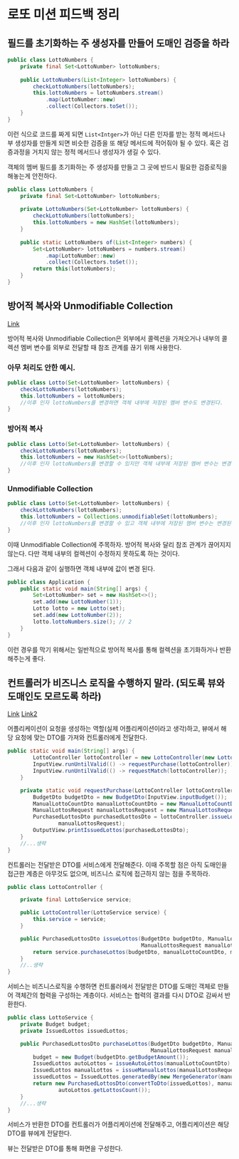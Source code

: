 # 로또 미션 피드백 정리

## 필드를 초기화하는 주 생성자를 만들어 도매인 검증을 하라

```java
public class LottoNumbers {
    private final Set<LottoNumber> lottoNumbers;
    
    public LottoNumbers(List<Integer> lottoNumbers) {
        checkLottoNumbers(lottoNumbers);
        this.lottoNumbers = lottoNumbers.stream()
            .map(LottoNumber::new)
            .collect(Collectors.toSet());
    }
}
```

이런 식으로 코드를 짜게 되면 `List<Intger>`가 아닌 다른 인자를 받는 정적 메서드나 부 생성자를 만들게 되면 비슷한 검증을 또 해당 메서드에 적어줘야 될 수 있다. 혹은 검증과정을 거치지 않는 정적 메서드나 생성자가 생길 수 있다.

객체의 멤버 필드를 초기화하는 주 생성자를 만들고 그 곳에 반드시 필요한 검증로직을 해놓는게 안전하다.

```java
public class LottoNumbers {
    private final Set<LottoNumber> lottoNumbers;
    
    private LottoNumbers(Set<LottoNumber> lottoNumbers) {
        checkLottoNumbers(lottoNumbers);
        this.lottoNumbers = new HashSet(lottoNumbers);
    }
    
    public static LottoNumbers of(List<Integer> numbers) {      
        Set<LottoNumber> lottoNumbers = numbers.stream()
            .map(LottoNumber::new)
            .collect(Collectors.toSet());
        return this(lottoNumbers);
    }
}
```



## 방어적 복사와 Unmodifiable Collection

[Link](https://github.com/woowacourse/java-lotto/pull/401#discussion_r816980187)

방어적 복사와 Unmodifiable Collection은 외부에서 콜렉션을 가져오거나 내부의 콜렉션 멤버 변수를 외부로 전달할 때 참조 관계를 끊기 위해 사용한다.

### 아무 처리도 안한 예시.

```java
public class Lotto(Set<LottoNumber> lottoNumbers) {
    checkLottoNumbers(lottoNumbers);
    this.lottoNumbers = lottoNumbers;
    //이후 인자 lottoNumbers를 변경하면 객체 내부에 저장된 멤버 변수도 변경된다. 
}
```

### 방어적 복사

```java
public class Lotto(Set<LottoNumber> lottoNumbers) {
    checkLottoNumbers(lottoNumbers);
    this.lottoNumbers = new HashSet<>(lottoNumbers);
    //이후 인자 lottoNumbers를 변경할 수 있지만 객체 내부에 저장된 멤버 변수는 변경되지 않는다.
}
```

### Unmodifiable Collection

```java
public class Lotto(Set<LottoNumber> lottoNumbers) {
    checkLottoNumbers(lottoNumbers);
    this.lottoNumbers = Collections.unmodifiableSet(lottoNumbers);
    //이후 인자 lottoNumbers를 변경할 수 있고 객체 내부에 저장된 멤버 변수는 변경된다.
}
```

이때 Unmodifiable Collection에 주목하자. 방어적 복사와 달리 참조 관계가 끊어지지 않는다.
다만 객체 내부의 컬렉션이 수정하지 못하도록 하는 것이다.

그래서 다음과 같이 실행하면 객체 내부에 값이 변경 된다.

```java
public class Application {
    public static void main(String[] args) {
        Set<LottoNumber> set = new HashSet<>();
        set.add(new LottoNumber(1));
        Lotto lotto = new Lotto(set);
        set.add(new LottoNumber(2));
        lotto.lottoNumbers.size(); // 2
    }
}
```

이런 경우를 막기 위해서는 일반적으로 방어적 복사를 통해 컬렉션을 초기화하거나 반환해주는게 좋다.

## 컨트롤러가 비즈니스 로직을 수행하지 말라. (되도록 뷰와 도매인도 모르도록 하라)

[Link](https://github.com/woowacourse/java-lotto/pull/488#discussion_r820089184)
[Link2](https://github.com/woowacourse/java-lotto/pull/488#discussion_r821524004)

어플리케이션이 요청을 생성하는 역할(실제 어플리케이션이라고 생각)하고, 뷰에서 해당 요청에 맞는 DTO를 가져와 컨트롤러에게 전달한다.

```java
public static void main(String[] args) {
        LottoController lottoController = new LottoController(new LottoService());
        InputView.runUntilValid(() -> requestPurchase(lottoController));
        InputView.runUntilValid(() -> requestMatch(lottoController));
    }

    private static void requestPurchase(LottoController lottoController) {
        BudgetDto budgetDto = new BudgetDto(InputView.inputBudget());
        ManualLottoCountDto manualLottoCountDto = new ManualLottoCountDto(InputView.inputManualCount());
        ManualLottosRequest manualLottosRequest = new ManualLottosRequest(getManualLottoNumbers(manualLottoCountDto));
        PurchasedLottosDto purchasedLottosDto = lottoController.issueLottos(budgetDto, manualLottoCountDto,
                manualLottosRequest);
        OutputView.printIssuedLottos(purchasedLottosDto);
    }
	//...생략
}
```

컨트롤러는 전달받은 DTO를 서비스에게 전달해준다.
이때 주목할 점은 아직 도매인을 접근한 계층은 아무것도 없으며, 비즈니스 로직에 접근하지 않는 점을 주목하라.

```java
public class LottoController {

    private final LottoService service;

    public LottoController(LottoService service) {
        this.service = service;
    }

    public PurchasedLottosDto issueLottos(BudgetDto budgetDto, ManualLottoCountDto manualLottoCountDto,
                                          ManualLottosRequest manualLottosRequest) {
        return service.purchaseLottos(budgetDto, manualLottoCountDto, manualLottosRequest);
    }
    //..생략
}
```

서비스는 비즈니스로직을 수행하면 컨트롤러에서 전달받은 DTO를 도매인 객체로 만들어 객체간의 협력을 구성하는 계층이다. 서비스는 협력의 결과를 다시 DTO로 감싸서 반환한다.

```java
public class LottoService {
    private Budget budget;
    private IssuedLottos issuedLottos;

    public PurchasedLottosDto purchaseLottos(BudgetDto budgetDto, ManualLottoCountDto manualLottoCountDto,
                                             ManualLottosRequest manualLottosRequest) {
        budget = new Budget(budgetDto.getBudgetAmount());
        IssuedLottos autoLottos = issueAutoLottos(manualLottoCountDto);
        IssuedLottos manualLottos = issueManualLottos(manualLottosRequest);
        issuedLottos = IssuedLottos.generatedBy(new MergeGenerator(manualLottos, autoLottos));
        return new PurchasedLottosDto(convertToDto(issuedLottos), manualLottos.getLottosCount(),
                autoLottos.getLottosCount());
    }
    //...생략
}
```

서비스가 반환한 DTO를 컨트롤러가 어플리케이션에 전달해주고, 어플리케이션은 해당 DTO를 뷰에게 전달한다.

뷰는 전달받은 DTO를 통해 화면을 구성한다.
